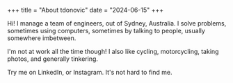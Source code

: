 +++
title = "About tdonovic"
date = "2024-06-15"
+++

Hi! I manage a team of engineers, out of Sydney, Australia. I solve problems, sometimes using computers, sometimes by talking to people, usually somewhere imbetween.

I'm not at work all the time though!
I also like cycling, motorcycling, taking photos, and generally tinkering.

Try me on LinkedIn, or Instagram. It's not hard to find me.
